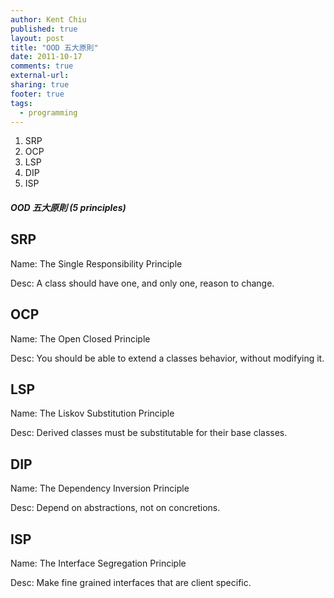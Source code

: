 ```yaml
---
author: Kent Chiu
published: true
layout: post
title: "OOD 五大原則"
date: 2011-10-17
comments: true
external-url:
sharing: true
footer: true
tags:
  - programming
---
```





1.  SRP
2.  OCP
3.  LSP
4.  DIP
5.  ISP

##### OOD 五大原則 (5 principles)

SRP
---

Name: The Single Responsibility Principle

Desc: A class should have one, and only one, reason to change.

OCP
---

Name: The Open Closed Principle

Desc: You should be able to extend a classes behavior, without modifying
it.

LSP
---

Name: The Liskov Substitution Principle

Desc: Derived classes must be substitutable for their base classes.

DIP
---

Name: The Dependency Inversion Principle

Desc: Depend on abstractions, not on concretions.

ISP
---

Name: The Interface Segregation Principle

Desc: Make fine grained interfaces that are client specific.

